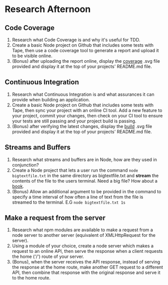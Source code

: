 # Research Afternoon

## Code Coverage

1. Research what Code Coverage is and why it's useful for TDD.
2. Create a basic Node project on Github that includes some tests with Tape, then use a code coverage tool to generate a report and upload it to be visible online.
3. (Bonus) after uploading the report online, display the [coverage](https://camo.githubusercontent.com/f6d345530f0293eb1b2bbe0efe2d1af354483ffa/68747470733a2f2f636f6465636f762e696f2f67682f6e6a736669656c642f6d79736974652f6272616e63682f6d61737465722f67726170682f62616467652e737667) .svg file provided and display it at the top of your projects' README.md file.

## Continuous Integration

1. Research what Continuous Integration is and what assurances it can provide when building an application.
2. Create a basic Node project on Github that includes some tests with Tape, then sync your project with an online CI tool. Add a new feature to your project, commit your changes, then check on your CI tool to ensure your tests are still passing and your project build is passing.
3. (Bonus) after verifying the latest changes, display the [build](https://camo.githubusercontent.com/3de407029531b1bcff394070e6d820d3f883a8c5/68747470733a2f2f7472617669732d63692e6f72672f6e6a736669656c642f6d79736974652e7376673f6272616e63683d6d6173746572) .svg file provided and display it at the top of your projects' README.md file.

## Streams and Buffers

1. Research what streams and buffers are in Node, how are they used in conjunction?
2. Create a Node project that lets a user run the command `node bigtextfile.txt` in the same directory as bigtextfile.txt and **stream** the contents of the file to the users terminal. Need a big file? How about a [book](https://www.gutenberg.org/).
3. (Bonus) Allow an additional argument to be provided in the command to specify a time interval of how often a line of text from the file is streamed to the terminal. E.G `node bigtextfile.txt 1s`

## Make a request from the server

1. Research what npm modules are available to make a request from a node server to another server (equivalent of XMLHttpRequest for the server).
2. Using a module of your choice, create a node server which makes a request to an online API, then serve the response when a client requests the home ('/') route of your server.
3. (Bonus), when the server receives the API response, instead of serving the response at the home route, make another GET request to a different API, then combine that response with the original response and serve it to the home route.
